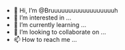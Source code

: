 - 👋 Hi, I’m @Bruuuuuuuuuuuuuuuuuuh
- 👀 I’m interested in ...
- 🌱 I’m currently learning ...
- 💞️ I’m looking to collaborate on ...
- 📫 How to reach me ...

<!---
Bruuuuuuuuuuuuuuuuuuh/Bruuuuuuuuuuuuuuuuuuh is a ✨ special ✨ repository because its `README.md` (this file) appears on your GitHub profile.
You can click the Preview link to take a look at your changes.
--->
